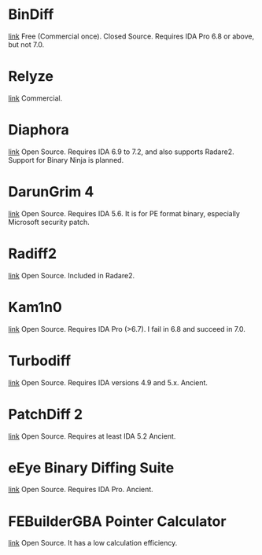 # BinDiff
[link](https://www.zynamics.com/bindiff.html)
Free (Commercial once). Closed Source.
Requires IDA Pro 6.8 or above, but not 7.0.

# Relyze
[link](https://www.relyze.com/)
Commercial.

# Diaphora
[link](http://diaphora.re/)
Open Source.
Requires IDA 6.9 to 7.2, and also supports Radare2. Support for Binary Ninja is planned.

# DarunGrim 4
[link](http://www.darungrim.org/)
Open Source.
Requires IDA 5.6.
It is for PE format binary, especially Microsoft security patch.

# Radiff2
[link](https://r2wiki.readthedocs.io/en/latest/tools/radiff2/)
Open Source.
Included in Radare2.

# Kam1n0
[link](https://github.com/McGill-DMaS/Kam1n0-Community)
Open Source.
Requires IDA Pro (>6.7).
I fail in 6.8 and succeed in 7.0.

# Turbodiff
[link](https://www.secureauth.com/labs/open-source-tools/turbodiff)
Open Source.
Requires IDA versions 4.9 and 5.x.
Ancient.

# PatchDiff 2
[link](https://code.google.com/archive/p/patchdiff2/)
Open Source.
Requires at least IDA 5.2
Ancient.

# eEye Binary Diffing Suite
[link](https://www.darknet.org.uk/2006/08/eeye-binary-diffing-suite-ebds/)
Open Source.
Requires IDA Pro.
Ancient.

# FEBuilderGBA Pointer Calculator
[link](https://dw.ngmansion.xyz/doku.php?id=guide:febuildergba:%E3%83%9D%E3%82%A4%E3%83%B3%E3%82%BF%E3%81%AE%E8%87%AA%E5%8B%95%E8%A8%88%E7%AE%97%E6%A9%9F%E8%83%BD_jp)
Open Source.
It has a low calculation efficiency.
